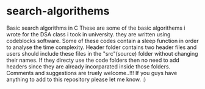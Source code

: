 # search-algorithems
Basic search algorithms in C
These are some of the basic algorithems i wrote for the DSA class i took in university.
they are written using codeblocks software.
Some of these codes contain a sleep function in order to analyse the time complexity.
Header folder contains two header files and users should include these files in the "src"(source) folder without changing their names.
If they directy use the code folders then no need to add headers since they are already incorparated inside those folders.
Comments and suggestions are truely welcome..!!!
If you guys have anything to add to this repository please let me know. :) 

